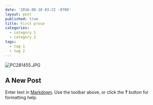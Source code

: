 ```yaml
---
date: '2016-08-10 03:22 -0700'
layout: post
published: true
title: First prose
categories:
  - category 1
  - category 2
tags:
  - tag 1
  - tag 2
---
```

![PC281455.JPG]({{site.baseurl}}/images/posts/PC281455.JPG)
## A New Post

Enter text in [Markdown](http://daringfireball.net/projects/markdown/). Use the toolbar above, or click the **?** button for formatting help.
